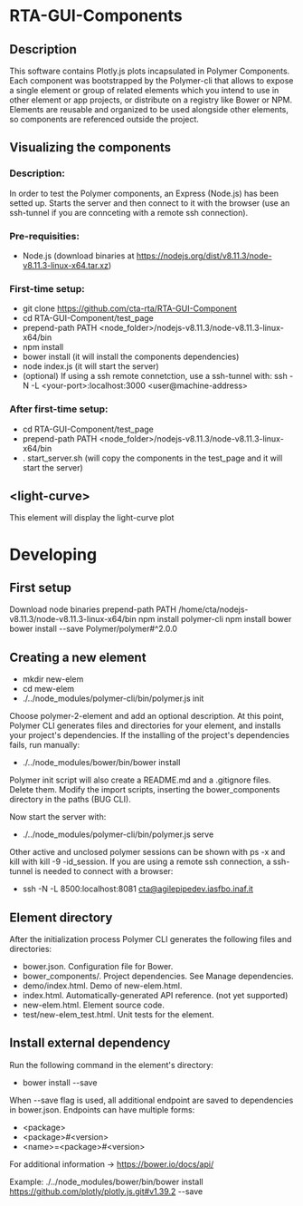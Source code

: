# RTA-GUI-Components


## Description
This software contains Plotly.js plots incapsulated in Polymer Components. Each component was bootstrapped by the Polymer-cli that allows to expose a single element or group of related elements which you intend to use in other element or app projects, or distribute on a registry like Bower or NPM. Elements are reusable and organized to be used alongside other elements, so components are referenced outside the project.



## Visualizing the components

### Description:
In order to test the Polymer components, an Express (Node.js) has been setted up. Starts the server and then connect to it with the browser (use an ssh-tunnel if you are connceting with a remote ssh connection).

### Pre-requisities:
* Node.js (download binaries at https://nodejs.org/dist/v8.11.3/node-v8.11.3-linux-x64.tar.xz)

### First-time setup:
* git clone https://github.com/cta-rta/RTA-GUI-Component
* cd RTA-GUI-Component/test_page
* prepend-path PATH \<node_folder\>/nodejs-v8.11.3/node-v8.11.3-linux-x64/bin
* npm install
* bower install (it will install the components dependencies)
* node index.js (it will start the server)
* (optional) If using a ssh remote connetction, use a ssh-tunnel with:  ssh -N -L \<your-port\>:localhost:3000 \<user@machine-address\>

### After first-time setup:
* cd RTA-GUI-Component/test_page
* prepend-path PATH \<node_folder\>/nodejs-v8.11.3/node-v8.11.3-linux-x64/bin
* . start_server.sh (will copy the components in the test_page and it will start the server)



## \<light-curve\>

This element will display the light-curve plot



# Developing

## First setup
Download node binaries
prepend-path PATH /home/cta/nodejs-v8.11.3/node-v8.11.3-linux-x64/bin
npm install polymer-cli
npm install bower
bower install --save Polymer/polymer#^2.0.0

## Creating a new element

* mkdir new-elem
* cd mew-elem
* ./../node_modules/polymer-cli/bin/polymer.js init

Choose polymer-2-element and add an optional description. At this point, Polymer CLI generates files and directories for your element, and installs your project's dependencies. If the installing of the project's dependencies fails, run manually:

* ./../node_modules/bower/bin/bower install

Polymer init script will also create a README.md and a .gitignore files. Delete them. Modify the import scripts, inserting the bower_components directory in the paths (BUG CLI).

Now start the server with:

* ./../node_modules/polymer-cli/bin/polymer.js serve

Other active and unclosed polymer sessions can be shown with ps -x and kill with kill -9 -id_session.
If you are using a remote ssh connection, a ssh-tunnel is needed to connect with a browser:

* ssh -N -L 8500:localhost:8081 cta@agilepipedev.iasfbo.inaf.it


## Element directory
After the initialization process Polymer CLI generates the following files and directories:

* bower.json. Configuration file for Bower.
* bower_components/. Project dependencies. See Manage dependencies.
* demo/index.html. Demo of new-elem.html.
* index.html. Automatically-generated API reference. (not yet supported)
* new-elem.html. Element source code.
* test/new-elem_test.html. Unit tests for the element.

## Install external dependency
Run the following command in the element's directory:

* bower install <endpoint> --save

When --save flag is used, all additional endpoint are saved to dependencies in bower.json.
Endpoints can have multiple forms:

* \<package\>
* \<package\>#\<version\>
* \<name\>=\<package\>#\<version\>

For additional information -> https://bower.io/docs/api/

Example:
  ./../node_modules/bower/bin/bower install https://github.com/plotly/plotly.js.git#v1.39.2 --save
